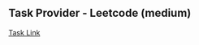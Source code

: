 ## Task Provider - Leetcode (medium)

[Task Link](https://leetcode.com/problems/find-all-duplicates-in-an-array/description/?envType=daily-question&envId=2024-03-25)